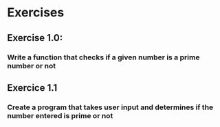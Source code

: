 # Exercises

## Exercise 1.0:
### Write a function that checks if a given number is a prime number or not
## Exercice 1.1
### Create a program that takes user input and determines if the number entered is prime or not